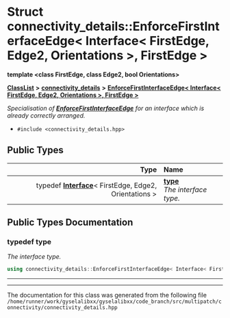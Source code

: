 

# Struct connectivity\_details::EnforceFirstInterfaceEdge&lt; Interface&lt; FirstEdge, Edge2, Orientations &gt;, FirstEdge &gt;

**template &lt;class FirstEdge, class Edge2, bool Orientations&gt;**



[**ClassList**](annotated.md) **>** [**connectivity\_details**](namespaceconnectivity__details.md) **>** [**EnforceFirstInterfaceEdge&lt; Interface&lt; FirstEdge, Edge2, Orientations &gt;, FirstEdge &gt;**](structconnectivity__details_1_1EnforceFirstInterfaceEdge_3_01Interface_3_01FirstEdge_00_01Edge2_788676fcb3310ca4c1ec984ff0b4531b.md)



_Specialisation of_ [_**EnforceFirstInterfaceEdge**_](structconnectivity__details_1_1EnforceFirstInterfaceEdge.md) _for an interface which is already correctly arranged._

* `#include <connectivity_details.hpp>`

















## Public Types

| Type | Name |
| ---: | :--- |
| typedef [**Interface**](structInterface.md)&lt; FirstEdge, Edge2, Orientations &gt; | [**type**](#typedef-type)  <br>_The interface type._  |
















































## Public Types Documentation




### typedef type 

_The interface type._ 
```C++
using connectivity_details::EnforceFirstInterfaceEdge< Interface< FirstEdge, Edge2, Orientations >, FirstEdge >::type =  Interface<FirstEdge, Edge2, Orientations>;
```




<hr>

------------------------------
The documentation for this class was generated from the following file `/home/runner/work/gyselalibxx/gyselalibxx/code_branch/src/multipatch/connectivity/connectivity_details.hpp`


